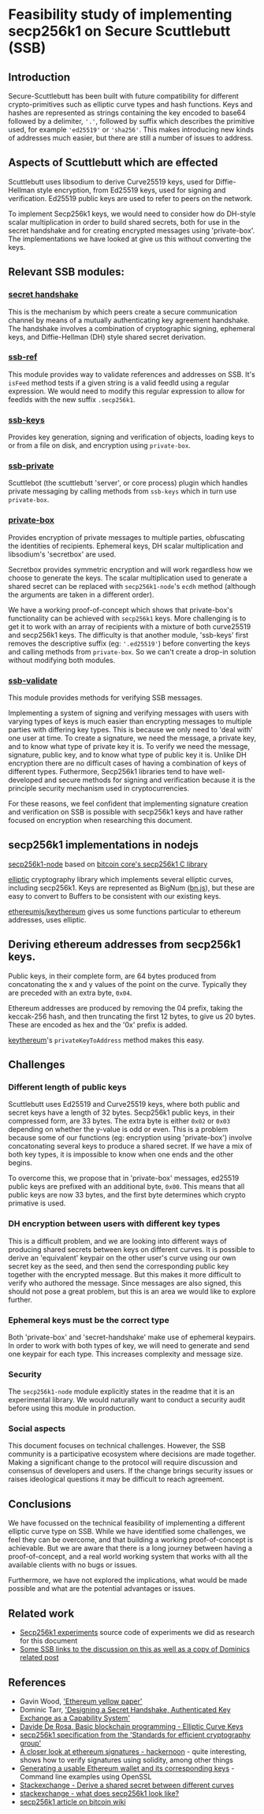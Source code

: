
# Feasibility study of implementing secp256k1 on Secure Scuttlebutt (SSB)

## Introduction

Secure-Scuttlebutt has been built with future compatibility for different crypto-primitives such as elliptic curve types and hash functions.  Keys and hashes are represented as strings containing the key encoded to base64 followed by a delimiter, `'.'`, followed by suffix which describes the primitive used, for example `'ed25519'` or `'sha256'`.  This makes introducing new kinds of addresses much easier, but there are still a number of issues to address.

## Aspects of Scuttlebutt which are effected

Scuttlebutt uses libsodium to derive Curve25519 keys, used for Diffie-Hellman style encryption, from Ed25519 keys, used for signing and verification. Ed25519 public keys are used to refer to peers on the network. 

To implement Secp256k1 keys, we would need to consider how do DH-style scalar multiplication in order to build shared secrets, both for use in the secret handshake and for creating encrypted messages using 'private-box'.  The implementations we have looked at give us this without converting the keys. 

## Relevant SSB modules:

### [secret handshake](https://github.com/auditdrivencrypto/secret-handshake)

This is the mechanism by which peers create a secure communication channel by means of a mutually authenticating key agreement handshake.  The handshake involves a combination of cryptographic signing, ephemeral keys, and Diffie-Hellman (DH) style shared secret derivation.

### [ssb-ref](https://github.com/ssbc/ssb-ref) 

This module provides way to validate references and addresses on SSB.  It's `isFeed` method tests if a given string is a valid feedId using a regular expression. We would need to modify this regular expression to allow for feedIds with the new suffix `.secp256k1`.

### [ssb-keys](https://github.com/ssbc/ssb-keys) 

Provides key generation, signing and verification of objects, loading keys to or from a file on disk, and encryption using `private-box`.

### [ssb-private](https://github.com/ssbc/ssb-private) 

Scuttlebot (the scuttlebutt 'server', or core process) plugin which handles private messaging by calling methods from `ssb-keys` which in turn use `private-box`.

### [private-box](https://github.com/auditdrivencrypto/private-box)

Provides encryption of private messages to multiple parties, obfuscating the identities of recipients.  Ephemeral keys, DH scalar multiplication and libsodium's 'secretbox' are used.

Secretbox provides symmetric encryption and will work regardless how we choose to generate the keys.  The scalar multiplication used to generate a shared secret can be replaced with `secp256k1-node`'s `ecdh` method (although the arguments are taken in a different order).

We have a working proof-of-concept which shows that private-box's functionality can be achieved with `secp256k1` keys.  More challenging is to get it to work with an array of recipients with a mixture of both curve25519 and secp256k1 keys.  The difficulty is that another module, 'ssb-keys' first removes the descriptive suffix (eg: `'.ed25519'`) before converting the keys and calling methods from `private-box`.  So we can't create a drop-in solution without modifying both modules. 

### [ssb-validate](https://github.com/ssbc/ssb-validate)

This module provides methods for verifying SSB messages.

Implementing a system of signing and verifying messages with users with varying types of keys is much easier than encrypting messages to multiple parties with differing key types.  This is because we only need to 'deal with' one user at time.  To create a signature, we need the message, a private key, and to know what type of private key it is.  To verify we need the message, signature, public key, and to know what type of public key it is.  Unlike DH encryption there are no difficult cases of having a combination of keys of different types.  Futhermore, Secp256k1 libraries tend to have well-developed and secure methods for signing and verification because it is the principle security mechanism used in cryptocurrencies.  

For these reasons, we feel confident that implementing signature creation and verification on SSB is possible with secp256k1 keys and have rather focused on encryption when researching this document.

## secp256k1 implementations in nodejs

[secp256k1-node](https://github.com/cryptocoinjs/secp256k1-node) based on [bitcoin core's secp256k1 C library](https://github.com/bitcoin-core/secp256k1)

[elliptic](https://github.com/indutny/elliptic) cryptography library which implements several elliptic curves, including secp256k1.  Keys are represented as BigNum ([bn.js](https://github.com/indutny/bn.js)), but these are easy to convert to Buffers to be consistent with our existing keys.

[ethereumjs/keythereum](https://github.com/ethereumjs/keythereum) gives us some functions particular to ethereum addresses, uses elliptic. 

## Deriving ethereum addresses from secp256k1 keys.

Public keys, in their complete form, are 64 bytes produced from concatonating the x and y values of the point on the curve.  Typically they are preceded with an extra byte, `0x04`. 

Ethereum addresses are produced by removing the 04 prefix, taking the keccak-256 hash, and then truncating the first 12 bytes, to give us 20 bytes.  These are encoded as hex and the '0x' prefix is added.

[keythereum](https://github.com/ethereumjs/keythereum)'s `privateKeyToAddress` method makes this easy.

## Challenges

### Different length of public keys

Scuttlebutt uses Ed25519 and Curve25519 keys, where both public and secret keys have a length of 32 bytes.  Secp256k1 public keys, in their compressed form, are 33 bytes.  The extra byte is either `0x02` or `0x03` depending on whether the y-value is odd or even.  This is a problem because some of our functions (eg: encryption using 'private-box') involve concatonating several keys to produce a shared secret.  If we have a mix of both key types, it is impossible to know when one ends and the other begins.

To overcome this, we propose that in 'private-box' messages, ed25519 public keys are prefixed with an additional byte, `0x00`.  This means that all public keys are now 33 bytes, and the first byte determines which crypto primative is used. 

### DH encryption between users with different key types

This is a difficult problem, and we are looking into different ways of producing shared secrets between keys on different curves.  It is possible to derive an 'equivalent' keypair on the other user's curve using our own secret key as the seed, and then send the corresponding public key together with the encrypted message.  But this makes it more difficult to verify who authored the message.  Since messages are also signed, this should not pose a great problem, but this is an area we would like to explore further.

### Ephemeral keys must be the correct type

Both 'private-box' and 'secret-handshake' make use of ephemeral keypairs. In order to work with both types of key, we will need to generate and send one keypair for each type.  This increases complexity and message size. 

### Security

The `secp256k1-node` module explicitly states in the readme that it is an experimental library.  We would naturally want to conduct a security audit before using this module in production.

### Social aspects

This document focuses on technical challenges.  However, the SSB community is a participative ecosystem where decisions are made together. Making a significant change to the protocol will require discussion and consensus of developers and users.  If the change brings security issues or raises ideological questions it may be difficult to reach agreement.

## Conclusions

We have focussed on the technical feasibility of implementing a different elliptic curve type on SSB.  While we have identified some challenges, we feel they can be overcome, and that building a working proof-of-concept is achievable.  But we are aware that there is a long journey between having a proof-of-concept, and a real world working system that works with all the available clients with no bugs or issues. 

Furthermore, we have not explored the implications, what would be made possible and what are the potential advantages or issues.

## Related work

- [Secp256k1 experiments](https://github.com/ameba23/secp_experiments) source code of experiments we did as research for this document
- [Some SSB links to the discussion on this as well as a copy of Dominics related post](https://github.com/blockades/mmt_resources/blob/master/research/secp256k1.md)

## References

- Gavin Wood, ['Ethereum yellow paper'](http://gavwood.com/paper.pdf)
- Dominic Tarr, ['Designing a Secret Handshake, Authenticated Key Exchange as a Capability System'](http://dominictarr.github.io/secret-handshake-paper/shs.pdf)
- [Davide De Rosa, Basic blockchain programming - Elliptic Curve Keys](https://davidederosa.com/basic-blockchain-programming/elliptic-curve-keys/)
- [secp256k1 specification from the 'Standards for efficient cryptography group'](http://www.secg.org/sec2-v2.pdf)
- [A closer look at ethereum signatures - hackernoon](https://hackernoon.com/a-closer-look-at-ethereum-signatures-5784c14abecc) - quite interesting, shows how to verify signatures using solidity, among other things
- [Generating a usable Ethereum wallet and its corresponding keys](https://kobl.one/blog/create-full-ethereum-keypair-and-address/) - Command line examples using OpenSSL
- [Stackexchange - Derive a shared secret between different curves](https://crypto.stackexchange.com/questions/42127/derive-a-shared-secret-between-different-curves)
- [stackexchange - what does secp256k1 look like?](https://bitcoin.stackexchange.com/questions/21907/what-does-the-curve-used-in-bitcoin-secp256k1-look-like)
- [secp256k1 article on bitcoin wiki](https://en.bitcoin.it/wiki/Secp256k1)
